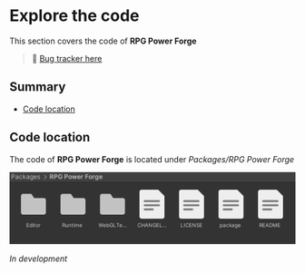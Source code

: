 # Explore the code

This section covers the code of **RPG Power Forge**

> 🐞 [Bug tracker here](https://trello.com/b/PIzgsYov/rpg-power-forge-road-map)

## Summary
- [Code location](#code-location)


## Code location

The code of **RPG Power Forge** is located under *Packages/RPG Power Forge*

![location.png](./../media/code/location.png)

*In development*